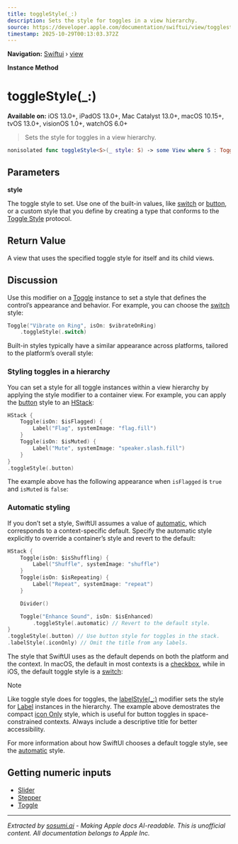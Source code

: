```yaml
---
title: toggleStyle(_:)
description: Sets the style for toggles in a view hierarchy.
source: https://developer.apple.com/documentation/swiftui/view/togglestyle(_:)
timestamp: 2025-10-29T00:13:03.372Z
---
```


**Navigation:** [Swiftui](/documentation/swiftui) › [view](/documentation/swiftui/view)

**Instance Method**

# toggleStyle(_:)

**Available on:** iOS 13.0+, iPadOS 13.0+, Mac Catalyst 13.0+, macOS 10.15+, tvOS 13.0+, visionOS 1.0+, watchOS 6.0+

> Sets the style for toggles in a view hierarchy.

```swift
nonisolated func toggleStyle<S>(_ style: S) -> some View where S : ToggleStyle
```

## Parameters

**style**

The toggle style to set. Use one of the built-in values, like [switch](/documentation/swiftui/togglestyle/switch) or [button](/documentation/swiftui/togglestyle/button), or a custom style that you define by creating a type that conforms to the [Toggle Style](/documentation/swiftui/togglestyle) protocol.



## Return Value

A view that uses the specified toggle style for itself and its child views.

## Discussion

Use this modifier on a [Toggle](/documentation/swiftui/toggle) instance to set a style that defines the control’s appearance and behavior. For example, you can choose the [switch](/documentation/swiftui/togglestyle/switch) style:

```swift
Toggle("Vibrate on Ring", isOn: $vibrateOnRing)
    .toggleStyle(.switch)
```

Built-in styles typically have a similar appearance across platforms, tailored to the platform’s overall style:

### Styling toggles in a hierarchy

You can set a style for all toggle instances within a view hierarchy by applying the style modifier to a container view. For example, you can apply the [button](/documentation/swiftui/togglestyle/button) style to an [HStack](/documentation/swiftui/hstack):

```swift
HStack {
    Toggle(isOn: $isFlagged) {
        Label("Flag", systemImage: "flag.fill")
    }
    Toggle(isOn: $isMuted) {
        Label("Mute", systemImage: "speaker.slash.fill")
    }
}
.toggleStyle(.button)
```

The example above has the following appearance when `isFlagged` is `true` and `isMuted` is `false`:

### Automatic styling

If you don’t set a style, SwiftUI assumes a value of [automatic](/documentation/swiftui/togglestyle/automatic), which corresponds to a context-specific default. Specify the automatic style explicitly to override a container’s style and revert to the default:

```swift
HStack {
    Toggle(isOn: $isShuffling) {
        Label("Shuffle", systemImage: "shuffle")
    }
    Toggle(isOn: $isRepeating) {
        Label("Repeat", systemImage: "repeat")
    }

    Divider()

    Toggle("Enhance Sound", isOn: $isEnhanced)
        .toggleStyle(.automatic) // Revert to the default style.
}
.toggleStyle(.button) // Use button style for toggles in the stack.
.labelStyle(.iconOnly) // Omit the title from any labels.
```

The style that SwiftUI uses as the default depends on both the platform and the context. In macOS, the default in most contexts is a [checkbox](/documentation/swiftui/togglestyle/checkbox), while in iOS, the default toggle style is a [switch](/documentation/swiftui/togglestyle/switch):

> [!NOTE]
> Like toggle style does for toggles, the [labelStyle(_:)](/documentation/swiftui/view/labelstyle(_:)) modifier sets the style for [Label](/documentation/swiftui/label) instances in the hierarchy. The example above demostrates the compact [icon Only](/documentation/swiftui/labelstyle/icononly) style, which is useful for button toggles in space-constrained contexts. Always include a descriptive title for better accessibility.

For more information about how SwiftUI chooses a default toggle style, see the [automatic](/documentation/swiftui/togglestyle/automatic) style.

## Getting numeric inputs

- [Slider](/documentation/swiftui/slider)
- [Stepper](/documentation/swiftui/stepper)
- [Toggle](/documentation/swiftui/toggle)

---

*Extracted by [sosumi.ai](https://sosumi.ai) - Making Apple docs AI-readable.*
*This is unofficial content. All documentation belongs to Apple Inc.*
